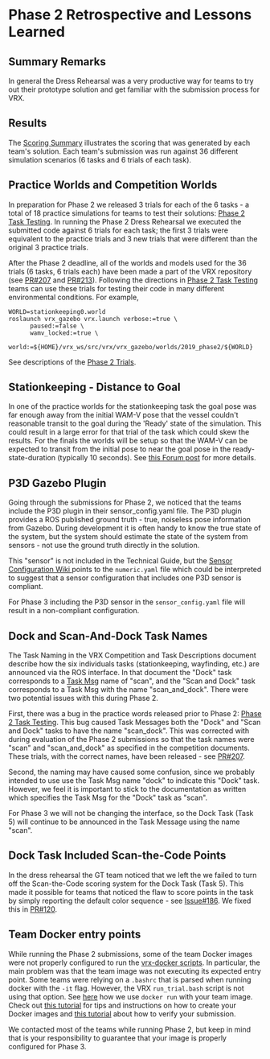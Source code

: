 # Phase 2 Retrospective and Lessons Learned #

## Summary Remarks ##

In general the Dress Rehearsal was a very productive way for teams to try out their prototype solution and get familiar with the submission process for VRX.

## Results ##

The [Scoring Summary](https://bitbucket.org/osrf/vrx/wiki/VRX%202019%20Results) illustrates the scoring that was generated by each team's solution.  Each team's submission was run against 36 different simulation scenarios (6 tasks and 6 trials of each task).  


## Practice Worlds and Competition Worlds ##

In preparation for Phase 2 we released 3 trials for each of the 6 tasks - a total of 18 practice simulations for teams to test their solutions: [Phase 2 Task Testing](https://bitbucket.org/osrf/vrx/wiki/Phase2_Task_Testing_2019).  In running the Phase 2 Dress Rehearsal we executed the submitted code against 6 trials for each task; the first 3 trials were equivalent to the practice trials and 3 new trials that were different than the original 3 practice trials.

After the Phase 2 deadline, all of the worlds and models used for the 36 trials (6 tasks, 6 trials each) have been made a part of the VRX repository (see [PR#207](https://bitbucket.org/osrf/vrx/pull-requests/207/adding-worlds-and-models-used-in-phase2/diff) and [PR#213](https://bitbucket.org/osrf/vrx/pull-requests/213/refactor-vrx-worlds-location/diff)).  Following the directions in [Phase 2 Task Testing](https://bitbucket.org/osrf/vrx/wiki/Phase2_Task_Testing_2019) teams can use these trials for testing their code in many different environmental conditions.  For example,
```
WORLD=stationkeeping0.world
roslaunch vrx_gazebo vrx.launch verbose:=true \
      paused:=false \
      wamv_locked:=true \
      world:=${HOME}/vrx_ws/src/vrx/vrx_gazebo/worlds/2019_phase2/${WORLD}
```
 See descriptions of the [Phase 2 Trials](https://bitbucket.org/osrf/vrx/wiki/events/19/phase2_trials).

## Stationkeeping - Distance to Goal ##

In one of the practice worlds for the stationkeeping task the goal pose was far enough away from the initial WAM-V pose that the vessel couldn't reasonable transit to the goal during the 'Ready' state of the simulation.  This could result in a large error for that trial of the task which could skew the results.  For the finals the worlds will be setup so that the WAM-V can be expected to transit from the initial pose to near the goal pose in the ready-state-duration (typically 10 seconds).  See [this Forum post](https://robonationforum.vbulletin.net/forum/robotx/virtual-robotx-aa/2689-vrx-scoring) for more details.

## P3D Gazebo Plugin ##

Going through the submissions for Phase 2, we noticed that the teams include the P3D plugin in their sensor_config.yaml file. The P3D plugin provides a ROS published ground truth - true, noiseless pose information from Gazebo.  During development it is often handy to know the true state of the system, but the system should estimate the state of the system from sensors - not use the ground truth directly in the solution.  

This "sensor" is not included in the Technical Guide, but the [Sensor Configuration Wiki ](https://bitbucket.org/osrf/vrx/wiki/tutorials/Creating%20a%20custom%20WAM-V%20Thruster%20and%20Sensor%20Configuration%20For%20Competition) points to the `numeric.yaml` file which could be interpreted to suggest that a sensor configuration that includes one P3D sensor is compliant.

For Phase 3 including the P3D sensor in the `sensor_config.yaml` file will result in a non-compliant configuration.

## Dock and Scan-And-Dock Task Names ##

The Task Naming in the VRX Competition and Task Descriptions document describe how the six individuals tasks (stationkeeping, wayfinding, etc.) are announced via the ROS interface.  In that document the "Dock" task corresponds to a [Task Msg](https://bitbucket.org/osrf/vrx/src/default/vrx_gazebo/msg/Task.msg) name of "scan", and the "Scan and Dock" task corresponds to a Task Msg with the name "scan_and_dock".  There were two potential issues with this during Phase 2.

First, there was a bug in the practice words released prior to Phase 2: [Phase 2 Task Testing](https://bitbucket.org/osrf/vrx/wiki/Phase2_Task_Testing_2019).  This bug caused Task Messages both the "Dock" and "Scan and Dock" tasks to have the name "scan_dock".  This was corrected with during evaluation of the Phase 2 submissions so that the task names were "scan" and "scan_and_dock" as specified in the competition documents.  These trials, with the correct names, have been released - see [PR#207](https://bitbucket.org/osrf/vrx/pull-requests/207/adding-worlds-and-models-used-in-phase2/diff).


Second, the naming may have caused some confusion, since we probably intended to use use the Task Msg name "dock" to indicate this "Dock" task.  However, we feel it is important to stick to the documentation as written which specifies the Task Msg for the "Dock" task as "scan".  

For Phase 3 we will not be changing the interface, so the Dock Task (Task 5) will continue to be announced in the Task Message using the name "scan".

## Dock Task Included Scan-the-Code Points ##

In the dress rehearsal the GT team noticed that we left the we failed to turn off the Scan-the-Code scoring system for the Dock Task (Task 5).  This made it possible for teams that noticed the flaw to score points in the task by simply reporting the default color sequence - see [Issue#186](https://bitbucket.org/osrf/vrx/issues/186/color-checker-enabled-in-dock-task-worlds).  We fixed this in [PR#120](https://bitbucket.org/osrf/vrx/issues/186/color-checker-enabled-in-dock-task-worlds).

## Team Docker entry points ##

While running the Phase 2 submissions, some of the team Docker images were not properly configured to run the [vrx-docker scripts](https://bitbucket.org/osrf/vrx-docker/src/default/). In particular, the main problem was that the team image was not executing its expected entry point. Some teams were relying on a  `.bashrc` that is parsed when running docker with the `-it` flag. However, the VRX `run_trial.bash` script is not using that option. See [here](https://bitbucket.org/osrf/vrx-docker/src/45323a4bbf7fe63d6a087fac44d710672f5ea771/run_trial.bash#lines-160) how we use `docker run` with your team image. Check out [this tutorial](https://bitbucket.org/osrf/vrx/wiki/tutorials/Creating%20a%20Dockerhub%20image%20for%20submission) for tips and instructions on how to create your Docker images and [this tutorial](https://bitbucket.org/osrf/vrx/wiki/Testing%20your%20submission) about how to verify your submission.

We contacted most of the teams while running Phase 2, but keep in mind that is your responsibility to guarantee that your image is properly configured for Phase 3.